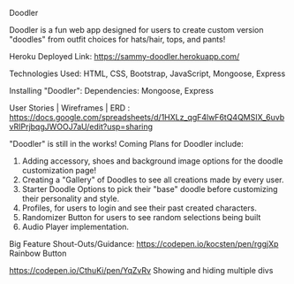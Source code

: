 Doodler

Doodler is a fun web app designed for users to create custom version "doodles" from outfit choices for hats/hair, tops, and pants! 

Heroku Deployed Link: https://sammy-doodler.herokuapp.com/

Technologies Used:
HTML, CSS, Bootstrap, JavaScript, Mongoose, Express

Installing "Doodler":
Dependencies: Mongoose, Express

User Stories | Wireframes | ERD : https://docs.google.com/spreadsheets/d/1HXLz_qgF4lwF6tQ4QMSIX_6uvbvRIPrjbqgJWOOJ7aU/edit?usp=sharing

"Doodler" is still in the works! 
Coming Plans for Doodler include:
1. Adding accessory, shoes and background image options for the doodle customization page!
2. Creating a "Gallery" of Doodles to see all creations made by every user.
3. Starter Doodle Options to pick their "base" doodle before customizing their personality and style. 
4. Profiles, for users to login and see their past created characters. 
5. Randomizer Button for users to see random selections being built
6. Audio Player implementation. 

Big Feature Shout-Outs/Guidance: 
https://codepen.io/kocsten/pen/rggjXp	Rainbow Button

https://codepen.io/CthuKi/pen/YqZvRv	Showing and hiding multiple divs
